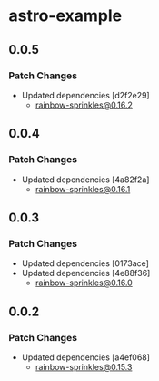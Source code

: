 # astro-example

## 0.0.5

### Patch Changes

- Updated dependencies [d2f2e29]
  - rainbow-sprinkles@0.16.2

## 0.0.4

### Patch Changes

- Updated dependencies [4a82f2a]
  - rainbow-sprinkles@0.16.1

## 0.0.3

### Patch Changes

- Updated dependencies [0173ace]
- Updated dependencies [4e88f36]
  - rainbow-sprinkles@0.16.0

## 0.0.2

### Patch Changes

- Updated dependencies [a4ef068]
  - rainbow-sprinkles@0.15.3
